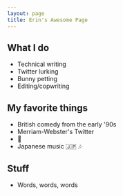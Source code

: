 ```yaml
---
layout: page
title: Erin's Awesome Page
---
```


## What I do
- Technical writing
- Twitter lurking
- Bunny petting
- Editing/copwriting

## My favorite things
- British comedy from the early '90s
- Merriam-Webster's Twitter
- :wine_glass:
- Japanese music :jp: :notes:

## Stuff
- Words, words, words